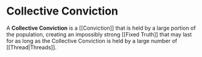 # Collective Conviction

A **Collective Conviction** is a [[Conviction]] that is held by a large portion of the population, creating an impossibly strong [[Fixed Truth]] that may last for as long as the Collective Conviction is held by a large number of [[Thread|Threads]].